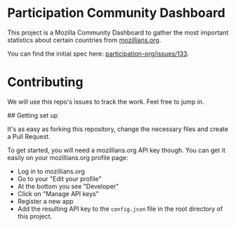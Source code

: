 Participation Community Dashboard
=====

This project is a Mozilla Community Dashboard to gather the most important statistics about certain countries from [mozillians.org](https://mozillians.org).

You can find the initial spec here: [participation-org/issues/133](https://github.com/mozilla/participation-org/issues/133).

# Contributing

We will use this repo's issues to track the work. Feel free to jump in.

## Getting set up

It's as easy as forking this repository, change the necessary files and create a Pull Request.

To get started, you will need a mozillians.org API key though. You can get it easily on your mozillians.org profile page:

* Log in to mozillians.org
* Go to your "Edit your profile"
* At the bottom you see "Developer"
* Click on "Manage API keys"
* Register a new app
* Add the resulting API key to the `config.json` file in the root directory of this project.

